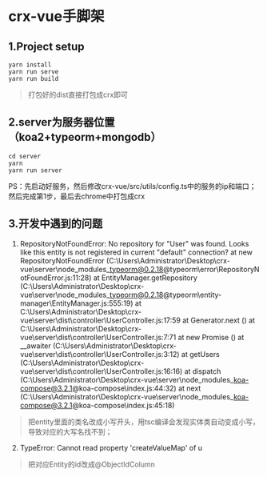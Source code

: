 # crx-vue手脚架

## 1.Project setup
```
yarn install
yarn run serve
yarn run build
```
>打包好的dist直接打包成crx即可

## 2.server为服务器位置（koa2+typeorm+mongodb）
```
cd server
yarn
yarn run server
```

PS：先启动好服务，然后修改crx-vue/src/utils/config.ts中的服务的ip和端口；然后完成第1步，最后去chrome中打包成crx


## 3.开发中遇到的问题

1. RepositoryNotFoundError: No repository for "User" was found. Looks like this entity is not registered in current "default" connection?
      at new RepositoryNotFoundError (C:\Users\Administrator\Desktop\crx-vue\server\node_modules\_typeorm@0.2.18@typeorm\error\RepositoryNotFoundError.js:11:28)
      at EntityManager.getRepository (C:\Users\Administrator\Desktop\crx-vue\server\node_modules\_typeorm@0.2.18@typeorm\entity-manager\EntityManager.js:555:19)
      at C:\Users\Administrator\Desktop\crx-vue\server\dist\controller\UserController.js:17:59
      at Generator.next (<anonymous>)
      at C:\Users\Administrator\Desktop\crx-vue\server\dist\controller\UserController.js:7:71
      at new Promise (<anonymous>)
      at __awaiter (C:\Users\Administrator\Desktop\crx-vue\server\dist\controller\UserController.js:3:12)
      at getUsers (C:\Users\Administrator\Desktop\crx-vue\server\dist\controller\UserController.js:16:16)
      at dispatch (C:\Users\Administrator\Desktop\crx-vue\server\node_modules\_koa-compose@3.2.1@koa-compose\index.js:44:32)
      at next (C:\Users\Administrator\Desktop\crx-vue\server\node_modules\_koa-compose@3.2.1@koa-compose\index.js:45:18)
> 把entity里面的类名改成小写开头，用tsc编译会发现实体类自动变成小写，导致对应的大写名找不到；  
2. TypeError: Cannot read property 'createValueMap' of u
>把对应Entity的id改成@ObjectIdColumn
